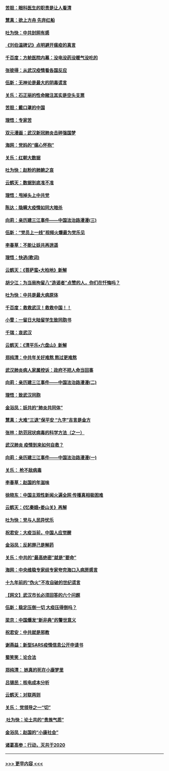 #### [苦胆：眼科医生的职责是让人看清](../pages/nsc993/n11853840.md?t=02091331) 
#### [慧真：欲上方舟 先弃红船](../pages/nsc993/n11853483.md?t=02091331) 
#### [吐为快：中共封网有感](../pages/nsc993/n11852575.md?t=02091331) 
#### [《刘伯温碑记》点明避开瘟疫的真言](../pages/nsc993/n11852128.md?t=02091331) 
#### [千百度：方舱医院内幕：没电没药没暖气没吃的](../pages/nsc993/n11850211.md?t=02091331) 
#### [张彼得：从武汉疫情看各国反应](../pages/nsc993/n11850102.md?t=02091331) 
#### [伍新：无神论是最大的阴毒谎言](../pages/nsc993/n11846129.md?t=02091331) 
#### [关乐：石正丽的性命赌注其实是空头支票](../pages/nsc993/n11846109.md?t=02091331) 
#### [苦胆：戴口罩的中国](../pages/nsc993/n11845576.md?t=02091331) 
#### [理悟：专家苦](../pages/nsc993/n11845564.md?t=02091331) 
#### [双元漫画：武汉新冠肺炎击碎强国梦](../pages/nsc993/n11843320.md?t=02091331) 
#### [海网：党妈的“瘟心怀抱”](../pages/nsc993/n11840740.md?t=02091331) 
#### [关乐：红朝大数据](../pages/nsc993/n11840675.md?t=02091331) 
#### [吐为快：赵粉的肺腑之哀](../pages/nsc993/n11840618.md?t=02091331) 
#### [云鹤天：数据到底准不准](../pages/nsc993/n11840325.md?t=02091331) 
#### [理悟：甩掉头上中共党](../pages/nsc993/n11838826.md?t=02091331) 
#### [陈达：隐瞒大疫情如同大暗杀](../pages/nsc993/n11838771.md?t=02091331) 
#### [向莉：亲历建三江事件——中国法治路漫漫(三)](../pages/nsc993/n11831825.md?t=02091331) 
#### [伍新：“党员上一线”视频火爆最为党乐见](../pages/nsc993/n11838200.md?t=02091331) 
#### [李春草：不能让妖共再逍遥](../pages/nsc993/n11838102.md?t=02091331) 
#### [理悟：快逃(歌词)](../pages/nsc993/n11838083.md?t=02091331) 
#### [云鹤天：《菩萨蛮▪大柏地》新解](../pages/nsc993/n11838059.md?t=02091331) 
#### [胡少江：为当局拘留八“造谣者”点赞的人，你们在忏悔吗？](../pages/nsc993/n11836801.md?t=02091331) 
#### [吐为快：中共是最大病原体](../pages/nsc993/n11836748.md?t=02091331) 
#### [千百度：救救武汉！救救中国！！](../pages/nsc993/n11836145.md?t=02091331) 
#### [小雪：一留日大陆留学生致同胞书](../pages/nsc993/n11834624.md?t=02091331) 
#### [千瑞：哀武汉](../pages/nsc993/n11833647.md?t=02091331) 
#### [云鹤天：《清平乐▪六盘山》新解](../pages/nsc993/n11833611.md?t=02091331) 
#### [郑纯清：中共年关好难熬 熬过更难熬](../pages/nsc993/n11833489.md?t=02091331) 
#### [武汉肺炎病人家属控诉：政府不把人命当回事](../pages/nsc993/n11833205.md?t=02091331) 
#### [向莉：亲历建三江事件——中国法治路漫漫(二)](../pages/nsc993/n11829102.md?t=02091331) 
#### [理悟：致武汉同胞](../pages/nsc993/n11831522.md?t=02091331) 
#### [金浴凤：妖共的“肺炎共同体”](../pages/nsc993/n11829448.md?t=02091331) 
#### [慧真：大难“三退”保平安 “九字”吉言是金方](../pages/nsc993/n11829501.md?t=02091331) 
#### [张林：防范冠状病毒的科学方法（之一）](../pages/nsc993/n11828618.md?t=02091331) 
#### [武汉肺炎 疫情到来如何自救？](../pages/nsc993/n11827632.md?t=02091331) 
#### [向莉：亲历建三江事件——中国法治路漫漫(一)](../pages/nsc993/n11827190.md?t=02091331) 
#### [关乐： 枪不敌病毒](../pages/nsc993/n11826746.md?t=02091331) 
#### [李春草：赵国的年滋味](../pages/nsc993/n11826321.md?t=02091331) 
#### [徐晓东：中国主观性新闻火遍全网 传播真相极困难](../pages/nsc993/n11826508.md?t=02091331) 
#### [云鹤天：《忆秦娥▪娄山关》再解](../pages/nsc993/n11824682.md?t=02091331) 
#### [吐为快：党与人民异忧乐](../pages/nsc993/n11824660.md?t=02091331) 
#### [祝君安：大疫当前，中国人应觉醒](../pages/nsc993/n11821946.md?t=02091331) 
#### [金浴凤：反躬罪己是解药](../pages/nsc993/n11820280.md?t=02091331) 
#### [关乐：中共的“最高绝密”就是“要命”](../pages/nsc993/n11816946.md?t=02091331) 
#### [海网：中央维稳专家组专家夸完海口入病房感言](../pages/nsc993/n11815138.md?t=02091331) 
#### [十九年前的“伪火”不攻自破的世纪谎言](../pages/nsc993/n11813238.md?t=02091331) 
#### [【网文】武汉市长必须回答的六个问题](../pages/nsc993/n11813848.md?t=02091331) 
#### [伍新：稳定压倒一切 大疫压得倒吗？](../pages/nsc993/n11812634.md?t=02091331) 
#### [梁京：中国爆发“新非典”的警世意义](../pages/nsc993/n11812554.md?t=02091331) 
#### [祝君安：中共就是邪教](../pages/nsc993/n11812431.md?t=02091331) 
#### [谢燕益：新型SARS疫情信息公开申请书](../pages/nsc993/n11808840.md?t=02091331) 
#### [蜀笑笑：论合法](../pages/nsc993/n11808064.md?t=02091331) 
#### [郑纯清： 她真的死在小康梦里](../pages/nsc993/n11806623.md?t=02091331) 
#### [吕锡民：核电成本分析](../pages/nsc993/n11806284.md?t=02091331) 
#### [云鹤天：对联两则](../pages/nsc993/n11805957.md?t=02091331) 
#### [关乐： 党领导之一“切”](../pages/nsc993/n11804505.md?t=02091331) 
#### [ 吐为快：论土共的“贵族气质”](../pages/nsc993/n11804490.md?t=02091331) 
#### [金浴凤：赵国的“小康社会”](../pages/nsc993/n11804452.md?t=02091331) 
#### [诸葛高参：行动，灭共于2020](../pages/nsc993/n11804120.md?t=02091331) 

----
#### [ >>> 更早内容 <<< ](../indexes/nsc993-earlier.md)
